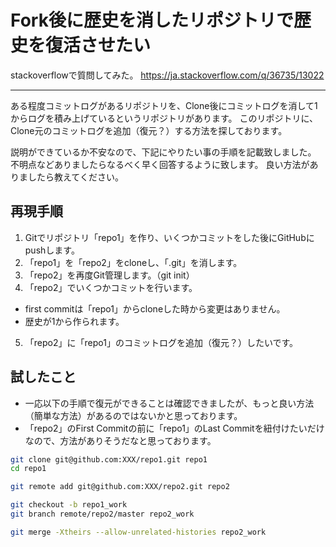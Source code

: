 # Fork後に歴史を消したリポジトリで歴史を復活させたい

stackoverflowで質問してみた。
https://ja.stackoverflow.com/q/36735/13022

---

ある程度コミットログがあるリポジトリを、Clone後にコミットログを消して1からログを積み上げているというリポジトリがあります。
このリポジトリに、Clone元のコミットログを追加（復元？）する方法を探しております。

説明ができているか不安なので、下記にやりたい事の手順を記載致しました。
不明点などありましたらなるべく早く回答するように致します。
良い方法がありましたら教えてください。

## 再現手順
1. Gitでリポジトリ「repo1」を作り、いくつかコミットをした後にGitHubにpushします。
2. 「repo1」を「repo2」をcloneし、「.git」を消します。
3. 「repo2」を再度Git管理します。（git init）
4. 「repo2」でいくつかコミットを行います。
  - first commitは「repo1」からcloneした時から変更はありません。
  - 歴史が1から作られます。
5. 「repo2」に「repo1」のコミットログを追加（復元？）したいです。

## 試したこと
- 一応以下の手順で復元ができることは確認できましたが、もっと良い方法（簡単な方法）があるのではないかと思っております。
- 「repo2」のFirst Commitの前に「repo1」のLast Commitを紐付けたいだけなので、方法がありそうだなと思っております。

```sh
git clone git@github.com:XXX/repo1.git repo1
cd repo1

git remote add git@github.com:XXX/repo2.git repo2

git checkout -b repo1_work
git branch remote/repo2/master repo2_work

git merge -Xtheirs --allow-unrelated-histories repo2_work
```
